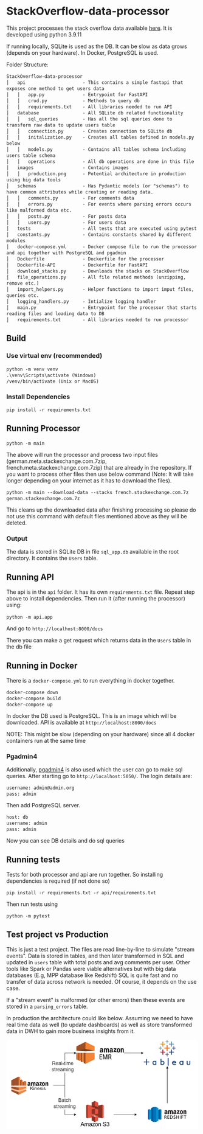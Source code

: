 # StackOverflow-data-processor

This project processes the stack overflow data available [here](https://archive.org/download/stackexchange).
It is developed using python 3.9.11

If running locally, SQLite is used as the DB. It can be slow as data grows (depends on your hardware).
In Docker, PostgreSQL is used.

Folder Structure:
```
StackOverflow-data-processor
│   api                     - This contains a simple fastapi that exposes one method to get users data
│   │   app.py              - Entrypoint for FastAPI
│   │   crud.py             - Methods to query db
│   │   requirements.txt    - All libraries needed to run API
│   database                - All SQLite db related functionality
│   │   sql_queries         - Has all the sql queries done to transform raw data to update users table
│   │   connection.py       - Creates connection to SQLite db
│   │   initalization.py    - Creates all tables defined in models.py below
│   │   models.py           - Contains all tables schema including users table schema
│   │   operations          - All db operations are done in this file
│   images                  - Contains images
│   │   production.png      - Potential architecture in production using big data tools
│   schemas                 - Has Pydantic models (or "schemas") to have common attributes while creating or reading data.
│   │   comments.py         - For comments data
│   │   errors.py           - For events where parsing errors occurs like malformed data etc.
│   │   posts.py            - For posts data
│   │   users.py            - For users data
│   tests                   - All tests that are executed using pytest
│   constants.py            - Contains constants shared by different modules
│   docker-compose.yml      - Docker compose file to run the processor and api together with PostgreSQL and pgadmin
│   Dockerfile              - Dockerfile for the processor
│   Dockerfile-API          - Dockerfile for FastAPI
│   download_stacks.py      - Downloads the stacks on StackOverflow
│   file_operations.py      - All file related methods (unzipping, remove etc.)
│   import_helpers.py       - Helper functions to import imput files, queries etc.
│   logging_handlers.py     - Intialize logging handler
│   main.py                 - Entrypoint for the processor that starts reading files and loading data to DB
│   requirements.txt        - All libraries needed to run processor
```

## Build

### Use virtual env (recommended)
```
python -m venv venv
.\venv\Scripts\activate (Windows)
/venv/bin/activate (Unix or MacOS)
```

### Install Dependencies
```
pip install -r requirements.txt
```

## Running Processor
```
python -m main
```

The above will run the processor and process two input files (german.meta.stackexchange.com.7zip, 
french.meta.stackexchange.com.7zip) that are already in the repository. If you want to process
other files then use below command (Note: It will take longer depending on your internet as 
it has to download the files). 

```
python -m main --download-data --stacks french.stackexchange.com.7z german.stackexchange.com.7z  
```

This cleans up the downloaded data after finishing processing so please do not use this command with default 
files mentioned above as they will be deleted.

### Output
The data is stored in SQLite DB in file `sql_app.db` available in the root directory. It contains the `Users` table.

## Running API
The api is in the `api` folder. It has its own `requirements.txt` file. Repeat step above to install
dependencies. Then run it (after running the processor) using:

`python -m api.app`

And go to `http://localhost:8000/docs`

There you can make a get request which returns data in the `Users` table in the db file

## Running in Docker
There is a `docker-compose.yml` to run everything in docker together. 

```commandline
docker-compose down
docker-compose build
docker-compose up 
```

In docker the DB used is PostgreSQL. This is an image which will be downloaded. API is available 
at `http://localhost:8000/docs`

NOTE: This might be slow (depending on your hardware) since all 4 docker containers run at the same time

### Pgadmin4
Additionally, [pgadmin4](https://github.com/postgres/pgadmin4) is also used which the user can go to make
sql queries. After starting go to `http://localhost:5050/`. The login details are:

```commandline
username: admin@admin.org
pass: admin
```

Then add PostgreSQL server.

```commandline
host: db
username: admin
pass: admin
```

Now you can see DB details and do sql queries

## Running tests
Tests for both processor and api are run together. So installing dependencies is required (if not done so)
```commandline
pip install -r requirements.txt -r api/requirements.txt
```
Then run tests using
```
python -m pytest
```

## Test project vs Production
This is just a test project. The files are read line-by-line to simulate "stream events". Data 
is stored in tables, and then later transformed in SQL and updated in `users` table with total
posts and avg comments per user. Other tools like Spark or Pandas were viable alternatives
but with big data databases (E.g, MPP database like Redshift) SQL is quite fast and no transfer 
of data across network is needed. Of course, it depends on the use case.

If a "stream event" is malformed (or other errors) then these events are stored in a `parsing_errors` 
table.

In production the architecture could like below. Assuming we need to have real time
data as well (to update dashboards) as well as store transformed data in DWH to gain more
business insights from it.

![image](images/production.png)